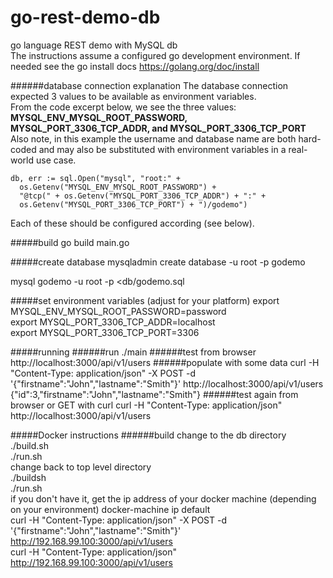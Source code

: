 # go-rest-demo-db
go language REST demo with MySQL db  
The instructions assume a configured go development environment.  If needed see the go install docs https://golang.org/doc/install

######database connection explanation
The database connection expected 3 values to be available as environment variables.  
From the code excerpt below, we see the three values: **MYSQL_ENV_MYSQL_ROOT_PASSWORD,
  MYSQL_PORT_3306_TCP_ADDR, and MYSQL_PORT_3306_TCP_PORT**  
Also note, in this example the username and database name are both hard-coded and
may also be substituted with environment variables in a real-world use case.
```
db, err := sql.Open("mysql", "root:" +
  os.Getenv("MYSQL_ENV_MYSQL_ROOT_PASSWORD") +
  "@tcp(" + os.Getenv("MYSQL_PORT_3306_TCP_ADDR") + ":" +
  os.Getenv("MYSQL_PORT_3306_TCP_PORT") + ")/godemo")
```
Each of these should be configured according (see below).


#####build
go build main.go

#####create database
mysqladmin create database -u root -p godemo

mysql godemo -u root -p <db/godemo.sql

#####set environment variables (adjust for your platform)
export MYSQL_ENV_MYSQL_ROOT_PASSWORD=password  
export MYSQL_PORT_3306_TCP_ADDR=localhost  
export MYSQL_PORT_3306_TCP_PORT=3306

#####running
######run
./main
######test from browser
http://localhost:3000/api/v1/users
######populate with some data
curl -H "Content-Type: application/json" -X POST -d '{"firstname":"John","lastname":"Smith"}' http://localhost:3000/api/v1/users {"id":3,"firstname":"John","lastname":"Smith"}
######test again from browser or GET with curl
curl -H "Content-Type: application/json" http://localhost:3000/api/v1/users

#####Docker instructions
######build
change to the db directory  
./build.sh  
./run.sh  
change back to top level directory  
./buildsh  
./run.sh  
if you don't have it, get the ip address of your docker machine  (depending on your environment)
docker-machine ip default  
curl -H "Content-Type: application/json" -X POST -d '{"firstname":"John","lastname":"Smith"}' http://192.168.99.100:3000/api/v1/users  
curl -H "Content-Type: application/json" http://192.168.99.100:3000/api/v1/users  
